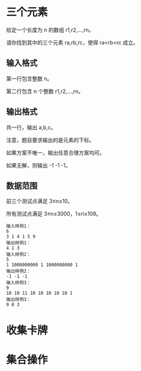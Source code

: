 # 三个元素
给定一个长度为 n 的数组 r1,r2,…,rn。

请你找到其中的三个元素 ra,rb,rc，使得 ra<rb<rc 成立。

## 输入格式
第一行包含整数 n。

第二行包含 n 个整数 r1,r2,…,rn。

## 输出格式
共一行，输出 a,b,c。

注意，题目要求输出的是元素的下标。

如果方案不唯一，输出任意合理方案均可。

如果无解，则输出 -1 -1 -1。

## 数据范围
前三个测试点满足 3≤n≤10。

所有测试点满足 3≤n≤3000，1≤ri≤109。
```
输入样例1：
6
3 1 4 1 5 9
输出样例1：
4 1 3
输入样例2：
5
1 1000000000 1 1000000000 1
输出样例2：
-1 -1 -1
输入样例3：
9
10 10 11 10 10 10 10 10 1
输出样例3：
9 8 3
```

# 收集卡牌

# 集合操作
